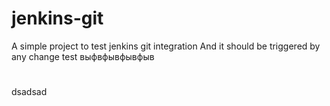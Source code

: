 # jenkins-git
A simple project to test jenkins git integration
And it should be triggered by any change
test
выфвфывфывфыв
#
dsadsad
